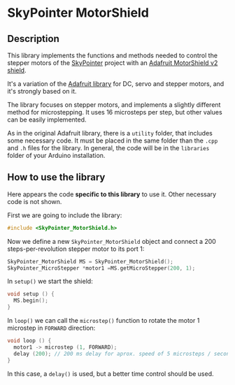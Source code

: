# SkyPointer MotorShield
## Description
This library implements the functions and methods needed to control the stepper motors of the [SkyPointer](https://github.com/juanmb/skypointer) project with an [Adafruit MotorShield v2 shield](https://www.adafruit.com/products/1438).

It's a variation of the [Adafruit library](https://github.com/adafruit/Adafruit_Motor_Shield_V2_Library) for DC, servo and stepper motors, and it's strongly based on it.

The library focuses on stepper motors, and implements a slightly different method for microstepping. It uses 16 microsteps per step, but other values can be easily implemented.

As in the original Adafruit library, there is a `utility` folder, that includes some necessary code. It must be placed in the same folder than the `.cpp` and `.h` files for the library. In general, the code will be in the ```libraries``` folder of your Arduino installation.

## How to use the library
Here appears the code **specific to this library** to use it. Other necessary code is not shown.

First we are going to include the library:
```C++
#include <SkyPointer_MotorShield.h>
```

Now we define a new `SkyPointer_MotorShield` object and connect a 200 steps-per-revolution stepper motor to its port 1:
```C++
SkyPointer_MotorShield MS = SkyPointer_MotorShield();
SkyPointer_MicroStepper *motor1 =MS.getMicroStepper(200, 1);
```

In ```setup()``` we start the shield:

```C++
void setup () {
  MS.begin();
}
```
In ```loop()``` we can call the ```microstep()``` function to rotate the motor 1 microstep in ```FORWARD``` direction:
```C++
void loop () {
  motor1 -> microstep (1, FORWARD);
  delay (200); // 200 ms delay for aprox. speed of 5 microsteps / second
}
```
In this case, a ```delay()``` is used, but a better time control should be used.
